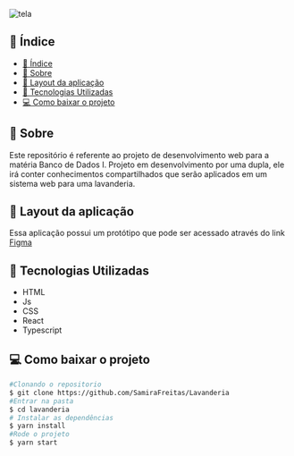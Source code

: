 ![tela](https://user-images.githubusercontent.com/73719899/124625874-91d1d880-de54-11eb-9425-2084c9b5f5b9.png)

## 📜 Índice
- [📜 Índice](#-índice)
- [📝 Sobre](#-sobre)
- [👀 Layout da aplicação](#-layout-da-aplicação)
- [👾 Tecnologias Utilizadas](#-tecnologias-utilizadas)
- [💻 Como baixar o projeto](#-como-baixar-o-projeto)


## 📝 Sobre 
Este repositório é referente ao projeto de desenvolvimento web para a matéria Banco de Dados I. 
Projeto em desenvolvimento por uma dupla, ele irá conter conhecimentos compartilhados que serão aplicados em um sistema web para uma lavanderia. 

## 👀 Layout da aplicação

Essa aplicação possui um protótipo que pode ser acessado através do link  [Figma](https://www.figma.com/file/rdFc8096UUnOuOpaaSLerv/Untitled)


## 👾 Tecnologias Utilizadas 
- HTML  
- Js
- CSS
- React
- Typescript


## 💻 Como baixar o projeto 

```bash
#Clonando o repositorio 
$ git clone https://github.com/SamiraFreitas/Lavanderia
#Entrar na pasta
$ cd lavanderia
# Instalar as dependências
$ yarn install
#Rode o projeto 
$ yarn start 

```
